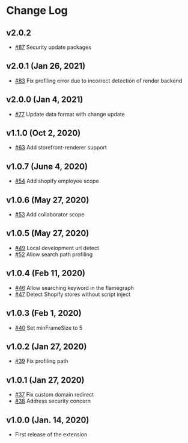 # Change Log

## v2.0.2
* [#87](https://github.com/Shopify/shopify-theme-inspector/pull/87) Security update packages

## v2.0.1 (Jan 26, 2021)
* [#83](https://github.com/Shopify/shopify-theme-inspector/pull/83) Fix profiling error due to incorrect detection of render backend

## v2.0.0 (Jan 4, 2021)
* [#77](https://github.com/Shopify/shopify-theme-inspector/pull/77) Update data format with change update

## v1.1.0 (Oct 2, 2020)
* [#63](https://github.com/Shopify/shopify-theme-inspector/pull/63) Add storefront-renderer support

## v1.0.7 (June 4, 2020)
* [#54](https://github.com/Shopify/shopify-theme-inspector/pull/54) Add shopify employee scope

## v1.0.6 (May 27, 2020)
* [#53](https://github.com/Shopify/shopify-theme-inspector/pull/53) Add collaborator scope

## v1.0.5 (May 27, 2020)
* [#49](https://github.com/Shopify/shopify-theme-inspector/pull/49) Local development url detect
* [#52](https://github.com/Shopify/shopify-theme-inspector/pull/52) Allow search path profiling

## v1.0.4 (Feb 11, 2020)

* [#46](https://github.com/Shopify/shopify-theme-inspector/pull/46) Allow searching keyword in the flamegraph
* [#47](https://github.com/Shopify/shopify-theme-inspector/pull/47) Detect Shopify stores without script inject

## v1.0.3 (Feb 1, 2020)

* [#40](https://github.com/Shopify/shopify-theme-inspector/pull/40) Set minFrameSize to 5

## v1.0.2 (Jan 27, 2020)

* [#39](https://github.com/Shopify/shopify-theme-inspector/pull/39) Fix profiling path

## v1.0.1 (Jan 27, 2020)

* [#37](https://github.com/Shopify/shopify-theme-inspector/pull/37) Fix custom domain redirect
* [#38](https://github.com/Shopify/shopify-theme-inspector/pull/38) Address security concern

## v1.0.0 (Jan. 14, 2020)

* First release of the extension
